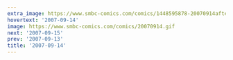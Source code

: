 ```yaml
---
extra_image: https://www.smbc-comics.com/comics/1448595878-20070914after.png
hovertext: '2007-09-14'
image: https://www.smbc-comics.com/comics/20070914.gif
next: '2007-09-15'
prev: '2007-09-13'
title: '2007-09-14'
---
```

